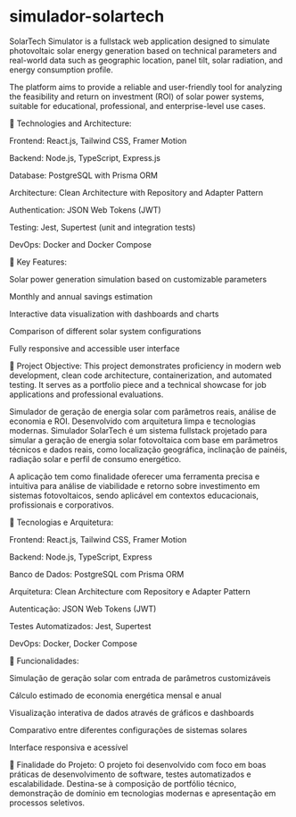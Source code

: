# simulador-solartech
SolarTech Simulator is a fullstack web application designed to simulate photovoltaic solar energy generation based on technical parameters and real-world data such as geographic location, panel tilt, solar radiation, and energy consumption profile.

The platform aims to provide a reliable and user-friendly tool for analyzing the feasibility and return on investment (ROI) of solar power systems, suitable for educational, professional, and enterprise-level use cases.

🔧 Technologies and Architecture:

Frontend: React.js, Tailwind CSS, Framer Motion

Backend: Node.js, TypeScript, Express.js

Database: PostgreSQL with Prisma ORM

Architecture: Clean Architecture with Repository and Adapter Pattern

Authentication: JSON Web Tokens (JWT)

Testing: Jest, Supertest (unit and integration tests)

DevOps: Docker and Docker Compose

📌 Key Features:

Solar power generation simulation based on customizable parameters

Monthly and annual savings estimation

Interactive data visualization with dashboards and charts

Comparison of different solar system configurations

Fully responsive and accessible user interface

🎯 Project Objective:
This project demonstrates proficiency in modern web development, clean code architecture, containerization, and automated testing. It serves as a portfolio piece and a technical showcase for job applications and professional evaluations.


Simulador de geração de energia solar com parâmetros reais, análise de economia e ROI. Desenvolvido com arquitetura limpa e tecnologias modernas.
Simulador SolarTech é um sistema fullstack projetado para simular a geração de energia solar fotovoltaica com base em parâmetros técnicos e dados reais, como localização geográfica, inclinação de painéis, radiação solar e perfil de consumo energético.

A aplicação tem como finalidade oferecer uma ferramenta precisa e intuitiva para análise de viabilidade e retorno sobre investimento em sistemas fotovoltaicos, sendo aplicável em contextos educacionais, profissionais e corporativos.

🔧 Tecnologias e Arquitetura:

Frontend: React.js, Tailwind CSS, Framer Motion

Backend: Node.js, TypeScript, Express

Banco de Dados: PostgreSQL com Prisma ORM

Arquitetura: Clean Architecture com Repository e Adapter Pattern

Autenticação: JSON Web Tokens (JWT)

Testes Automatizados: Jest, Supertest

DevOps: Docker, Docker Compose

📌 Funcionalidades:

Simulação de geração solar com entrada de parâmetros customizáveis

Cálculo estimado de economia energética mensal e anual

Visualização interativa de dados através de gráficos e dashboards

Comparativo entre diferentes configurações de sistemas solares

Interface responsiva e acessível

🎯 Finalidade do Projeto:
O projeto foi desenvolvido com foco em boas práticas de desenvolvimento de software, testes automatizados e escalabilidade. Destina-se à composição de portfólio técnico, demonstração de domínio em tecnologias modernas e apresentação em processos seletivos.

